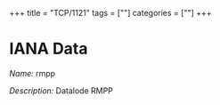+++
title = "TCP/1121"
tags = [""]
categories = [""]
+++

# IANA Data

_Name:_ rmpp

_Description:_ Datalode RMPP

